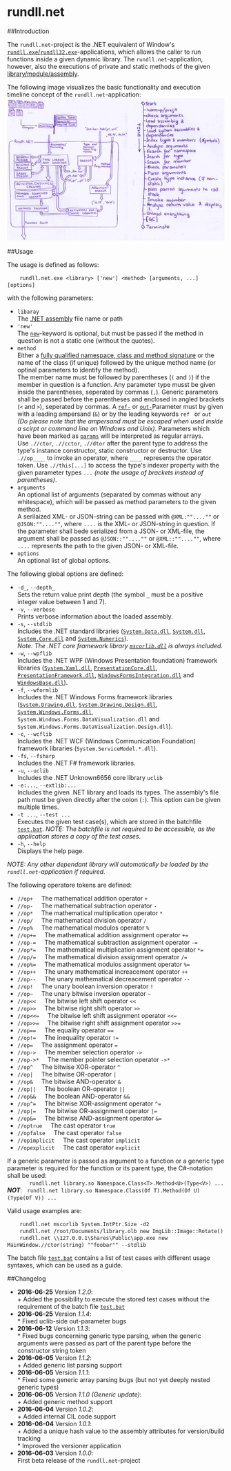 # rundll.net

##Introduction

The `rundll.net`-project is the .NET equivalent of Window's [`rundll.exe`/`rundll32.exe`](https://support.microsoft.com/en-us/kb/164787)-applications, which allows the caller to run functions inside a given dynamic library. The `rundll.net`-application, however, also the executions of private and static methods of the given [library/module/assembly](https://msdn.microsoft.com/en-us/library/ms973231.aspx).

The following image visualizes the basic functionality and execution timeline concept of the `rundll.net`-application:<br/>
![Functionality and Timeline](timeline.png)
<br/>

##Usage

The usage is defined as follows:
```
    rundll.net.exe <library> ['new'] <method> [arguments, ...] [options]
```

with the following parameters:

* `libaray`<br/>
  The [.NET assembly](https://msdn.microsoft.com/en-us/library/ms973231.aspx) file name or path
* `'new'`<br/>
  The [`new`](https://msdn.microsoft.com/en-us/library/fa0ab757.aspx)-keyword is optional, but must be passed if the method in question is not a static one (without the quotes).
* `method`<br/>
  Either a [fully qualified namespace, class and method signature](https://msdn.microsoft.com/en-us/library/dfb3cx8s.aspx) or the name of the class (if unique) followed by the unique method name (or optinal parameters to identify the method).<br/>The member name must be followed by parentheses (`(` and `)`) if the member in question is a function. Any parameter type musst be given inside the parentheses, seperated by commas (`,`). Generic parameters shall be passed before the parentheses and enclosed in angled brackets (`<` and `>`), seperated by commas. A [`ref-`](https://msdn.microsoft.com/en-us/library/14akc2c7.aspx) or [`out-`](https://msdn.microsoft.com/en-us/library/t3c3bfhx.aspx)Parameter must by given with a leading ampersand (`&`) or by the leading keywords `ref ` or `out ` _(Do please note that the ampersand must be escaped when used inside a scirpt or command line on Windows and Unix)_. Parameters which have been marked as [`params`](https://msdn.microsoft.com/en-us/library/w5zay9db.aspx) will be interpreted as regular arrays.<br/>Use `.//ctor`, `.//cctor`, `.//dtor` after the parent type to address the type's instance  constructor, static constructor or destructor. Use `.//op____` to invoke an operator, where `____` represents the operator token. Use `.//this[...]` to access the type's indexer property with the given parameter types `...` _(note the usage of brackets instead of parentheses)_.
* `arguments`<br/>
  An optional list of arguments (separated by commas without any whitespace), which will be passed as method parameters to the given method.<br/>
A serilaized XML- or JSON-string can be passed with `@XML:""....""` or `@JSON:""....""`, where `....` is the XML- or JSON-string in question. If the parameter shall bede serialized from a JSON- or XML-file, the argument shall be passed as `@JSON::""....""` or `@XML::""....""`, where `....` represents the path to the given JSON- or XML-file.
* `options`<br/>
  An optional list of global options.

The following global options are defined:

* `-d_`, `--depth_`<br/>Sets the return value print depth (the symbol `_` must be a positive integer value between 1 and 7).
* `-v`, `--verbose`<br/>Prints verbose information about the loaded assembly.
* `-s`, `--stdlib`<br/>Includes the .NET standard libraries ([`System.Data.dll`](http://referencesource.microsoft.com/#system.data,namespaces), [`System.dll`](http://referencesource.microsoft.com/#system,namespaces), [`System.Core.dll`](http://referencesource.microsoft.com/#system.core,namespaces) and [`System.Numerics`](http://referencesource.microsoft.com/#system.numerics,namespaces)).<br/>
  _Note: The .NET core framework library [`mscorlib.dll`](http://referencesource.microsoft.com/#mscorlib,namespaces) is always included._
* `-w`, `--wpflib`<br/>Includes the .NET WPF (Windows Presentation foundation) framework libraries ([`System.Xaml.dll`](http://referencesource.microsoft.com/#System.Xaml,namespaces), [`PresentationCore.dll`](http://referencesource.microsoft.com/#PresentationCore,namespaces), [`PresentationFramework.dll`](http://referencesource.microsoft.com/#PresentationFramework,namespaces), [`WindowsFormsIntegration.dll`](http://referencesource.microsoft.com/#WindowsFormsIntegration,namespaces) and [`WindowsBase.dll`](http://referencesource.microsoft.com/#WindowsBase,namespaces)).<br/>
* `-f`, `--wformlib`<br/>Includes the .NET Windows Forms framework libraries ([`System.Drawing.dll`](http://referencesource.microsoft.com/#System.Drawing,namespaces), [`System.Drawing.Design.dll`](http://referencesource.microsoft.com/#System.Drawing.Design,namespaces), [`System.Windows.Forms.dll`](http://referencesource.microsoft.com/#System.Windows.Forms,namespaces), `System.Windows.Forms.DataVisualization.dll` and `System.Windows.Forms.DataVisualization.Design.dll`).
* `-c`, `--wcflib`<br/>Includes the .NET WCF (Windows Communication Foundation) framework libraries (`System.ServiceModel.*.dll`).
* `-fs`, `--fsharp`<br/>Includes the .NET F# framework libraries.
* `-u`, `--uclib`<br/>Includes the .NET Unknown6656 core library `uclib`
* `-e:...`, `--extlib:...`<br/>Includes the given .NET library and loads its types. The assembly's file path must be given directly after the colon (`:`). This option can be given multiple times.
* `-t ...`, `--test ...`<br/>Executes the given test case(s), which are stored in the batchfile [`test.bat`](https://github.com/Unknown6656/rundll.net/blob/master/bin/Debug/test.bat). _NOTE: The batchfile is not required to be accessible, as the application stores a copy of the test cases_.
* `-h`, `--help`<br/>Displays the help page.

_NOTE: Any other dependant library will automatically be loaded by the `rundll.net`-application if required._

The following operatore tokens are defined:

 - `//op+` &#160; &#160; The mathematical addition operator `+`
 - `//op-` &#160; &#160; The mathematical subtraction operator `-`
 - `//op*` &#160; &#160; The mathematical multiplication operator `*`
 - `//op/` &#160; &#160; The mathematical division operator `/`
 - `//op%` &#160; &#160; The mathematical modulos operator `%`
 - `//op+=` &#160; &#160; The mathematical addition assignment operator `+=`
 - `//op-=` &#160; &#160; The mathematical subtraction assignment operator `-=`
 - `//op*=` &#160; &#160; The mathematical multiplication assignment operator `*=`
 - `//op/=` &#160; &#160; The mathematical division assignment operator `/=`
 - `//op%=` &#160; &#160; The mathematical modulos assignment operator `%=`
 - `//op++` &#160; &#160; The unary mathematical increacement operator `++`
 - `//op--` &#160; &#160; The unary mathematical decreacement operator `--`
 - `//op!` &#160; &#160; The unary boolean inversion operator `!`
 - `//op~` &#160; &#160; The unary bitwise inversion operator `~`
 - `//op<<` &#160; &#160; The bitwise left shift operator `<<`
 - `//op>>` &#160; &#160; The bitwise right shift operator `>>`
 - `//op<<=` &#160; &#160; The bitwise left shift assignment operator `<<=`
 - `//op>>=` &#160; &#160; The bitwise right shift assignment operator `>>=`
 - `//op==` &#160; &#160; The equality operator `==`
 - `//op!=` &#160; &#160; The inequality operator `!=`
 - `//op=` &#160; &#160; The assignment operator `=`
 - `//op->` &#160; &#160; The member selection operator `->`
 - `//op->*` &#160; &#160; The member pointer selection operator `->*`
 - `//op^` &#160; &#160; The bitwise XOR-operator `^`
 - `//op|` &#160; &#160; The bitwise OR-operator `|`
 - `//op&` &#160; &#160; The bitwise AND-operator `&`
 - `//op||` &#160; &#160; The boolean OR-operator `||`
 - `//op&&` &#160; &#160; The boolean AND-operator `&&`
 - `//op^=` &#160; &#160; The bitwise XOR-assignment operator `^=`
 - `//op|=` &#160; &#160; The bitwise OR-assignment operator `|=`
 - `//op&=` &#160; &#160; The bitwise AND-assignment operator `&=`
 - `//optrue` &#160; &#160; The cast operator `true`
 - `//opfalse` &#160; &#160; The cast operator `false`
 - `//opimplicit` &#160; &#160; The cast operator `implicit`
 - `//opexplicit` &#160; &#160; The cast operator `explicit`

If a generic parameter is passed as argument to a function or a generic type parameter is required for the function or its parent type, the C#-notation shall be used:
<br/> &#160; &#160; &#160; &#160; &#160; &#160; &#160;`rundll.net library.so Namespace.Class<T>.Method<U>(Type<V>) ...`
<br/>_**NOT**_: &#160; `rundll.net library.so Namespace.Class(Of T).Method(Of U)(Type(Of V)) ...`

Valid usage examples are:
```
    rundll.net mscorlib System.IntPtr.Size -d2
    rundll.net /root/Documents/library.olb new ImgLib::Image::Rotate()
    rundll.net \\127.0.0.1\Shares\Public\app.exe new MainWindow.//ctor(string) ""foobar"" --stdlib
```

The batch file [`test.bat`](https://github.com/Unknown6656/rundll.net/blob/master/test.bat) contains a list of test cases with different usage syntaxes, which can be used as a guide.

##Changelog

 - **2016-06-25** Version _1.2.0_:
<br/>&#43; Added the possibility to execute the stored test cases without the requirement of the batch file [`test.bat`](https://github.com/Unknown6656/rundll.net/blob/master/test.bat)
 - **2016-06-25** Version _1.1.4_:
<br/>&#42; Fixed uclib-side out-parameter bugs
 - **2016-06-12** Version _1.1.3_:
<br/>&#42; Fixed bugs concerning generic type parsing, when the generic arguments were passed as part of the parent type before the constructor string token
 - **2016-06-05** Version _1.1.2_:
<br/>&#43; Added generic list parsing support
 - **2016-06-05** Version _1.1.1_:
<br/>&#42; Fixed some generic array parsing bugs (but not yet deeply nested generic types)
 - **2016-06-05** Version _1.1.0 (Generic update)_:
<br/>&#43; Added generic method support
 - **2016-06-04** Version _1.0.2_:
<br/>&#43; Added internal CIL code support
 - **2016-06-04** Version _1.0.1_:
<br/>&#43; Added a unique hash value to the assembly attributes for version/build tracking
<br/>&#42; Improved the versioner application
 - **2016-06-03** Version _1.0.0_:
<br/>First beta release of the `rundll.net`-project
